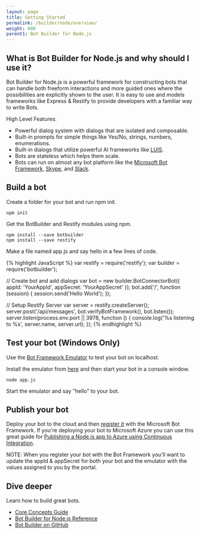 ```yaml
---
layout: page
title: Getting Started
permalink: /builder/node/overview/
weight: 600
parent1: Bot Builder for Node.js
---
```


## What is Bot Builder for Node.js and why should I use it?
Bot Builder for Node.js is a powerful framework for constructing bots that can handle both freeform interactions and more guided ones where the possibilities are explicitly shown to the user. It is easy to use and models frameworks like Express & Restify to provide developers with a familiar way to write Bots.

High Level Features:

* Powerful dialog system with dialogs that are isolated and composable.
* Built-in prompts for simple things like Yes/No, strings, numbers, enumerations.
* Built-in dialogs that utilize powerful AI frameworks like [LUIS](http://luis.ai).
* Bots are stateless which helps them scale.
* Bots can run on almost any bot platform like the [Microsoft Bot Framework](http://botframework.com), [Skype](http://skype.com), and [Slack](http://slack.com).

## Build a bot
Create a folder for your bot and run npm init.

    npm init
    
Get the BotBuilder and Restify modules using npm.

    npm install --save botbuilder
    npm install --save restify
        
Make a file named app.js and say hello in a few lines of code.
 
{% highlight JavaScript %}
var restify = require('restify');
var builder = require('botbuilder');

// Create bot and add dialogs
var bot = new builder.BotConnectorBot({ appId: 'YourAppId', appSecret: 'YourAppSecret' });
bot.add('/', function (session) {
    session.send('Hello World');
});

// Setup Restify Server
var server = restify.createServer();
server.post('/api/messages', bot.verifyBotFramework(), bot.listen());
server.listen(process.env.port || 3978, function () {
    console.log('%s listening to %s', server.name, server.url); 
});
{% endhighlight %}

## Test your bot (Windows Only)
Use the [Bot Framework Emulator](/connector/tools/bot-framework-emulator/) to test your bot on localhost. 

Install the emulator from [here](http://aka.ms/bf-bc-emulator) and then start your bot in a console window.

    node app.js
    
Start the emulator and say "hello" to your bot.

## Publish your bot
Deploy your bot to the cloud and then [register it](/connector/getstarted/#registering-your-bot-with-the-microsoft-bot-framework) with the Microsoft Bot Framework. If you're deploying your bot to Microsoft Azure you can use this great guide for [Publishing a Node.js app to Azure using Continuous Integration](https://blogs.msdn.microsoft.com/sarahsays/2015/08/31/building-your-first-node-js-app-and-publishing-to-azure/).

NOTE: When you register your bot with the Bot Framework you'll want to update the appId & appSecret for both your bot and the emulator with the values assigned to you by the portal.

## Dive deeper
Learn how to build great bots.

* [Core Concepts Guide](/builder/node/guides/core-concepts/)
* [Bot Builder for Node.js Reference](/sdkreference/nodejs/modules/_botbuilder_d_.html)
* [Bot Builder on GitHub](https://github.com/Microsoft/BotBuilder)
